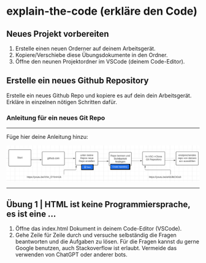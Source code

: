# explain-the-code (erkläre den Code)

## Neues Projekt vorbereiten

1. Erstelle einen neuen Orderner auf deinem Arbeitsgerät.
2. Kopiere/Verschiebe diese Übungsdokumente in den Ordner.
3. Öffne den neunen Projektordner im VSCode (deinem Code-Editor).

## Erstelle ein neues Github Repository

Erstelle ein neues Github Repo und kopiere es auf dein dein Arbeitsgerät. Erkläre in einzelnen nötigen Schritten dafür.

### Anleitung für ein neues Git Repo

---

Füge hier deine Anleitung hinzu:

![Screenshot](/readme/readmepic.png)


---

## Übung 1 | HTML ist keine Programmiersprache, es ist eine ...

1. Öffne das index.html Dokument in deinem Code-Editor (VSCode).
2. Gehe Zeile für Zeile durch und versuche selbständig die Fragen beantworten und die Aufgaben zu lösen. Für die Fragen kannst du gerne Google benutzen, auch Stackoverflow ist erlaubt. Vermeide das verwenden von ChatGPT oder anderer bots.
